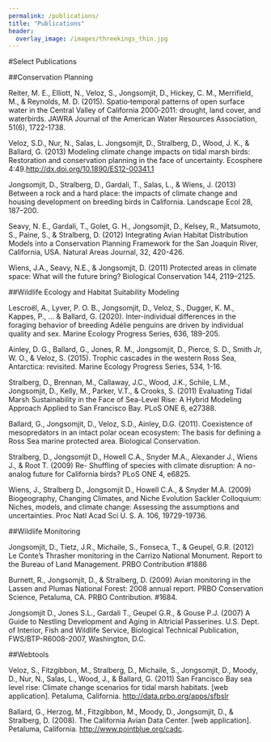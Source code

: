 ```yaml
---
permalink: /publications/
title: "Publications"
header:
  overlay_image: /images/threekings_thin.jpg
---
```


#Select Publications

##Conservation Planning

Reiter, M. E., Elliott, N., Veloz, S., Jongsomjit, D., Hickey, C. M., Merrifield, M., & Reynolds, M. D. (2015). Spatio‐temporal patterns of open surface water in the Central Valley of California 2000‐2011: drought, land cover, and waterbirds. JAWRA Journal of the American Water Resources Association, 51(6), 1722-1738.

Veloz, S.D., Nur, N., Salas, L. Jongsomjit, D., Stralberg, D., Wood, J. K., & Ballard, G. (2013) Modeling climate change impacts on tidal marsh birds: Restoration and conservation planning in the face of uncertainty. Ecosphere 4:49.http://dx.doi.org/10.1890/ES12-00341.1

Jongsomjit, D., Stralberg, D., Gardali, T., Salas, L., & Wiens, J. (2013) Between a rock and a hard place: the impacts of climate change and housing development on breeding birds in California. Landscape Ecol 28, 187–200. 

Seavy, N. E., Gardali, T., Golet, G. H., Jongsomjit, D., Kelsey, R., Matsumoto, S., Paine, S., & Stralberg, D. (2012) Integrating Avian Habitat Distribution Models into a Conservation Planning Framework for the San Joaquin River, California, USA. Natural Areas Journal, 32, 420-426.

Wiens, J.A., Seavy, N.E., & Jongsomjit, D. (2011) Protected areas in climate space: What will the future bring? Biological Conservation 144, 2119–2125.


##Wildlife Ecology and Habitat Suitability Modeling

Lescroël, A., Lyver, P. O. B., Jongsomjit, D., Veloz, S., Dugger, K. M., Kappes, P., ... & Ballard, G. (2020). Inter-individual differences in the foraging behavior of breeding Adélie penguins are driven by individual quality and sex. Marine Ecology Progress Series, 636, 189-205.

Ainley, D. G., Ballard, G., Jones, R. M., Jongsomjit, D., Pierce, S. D., Smith Jr, W. O., & Veloz, S. (2015). Trophic cascades in the western Ross Sea, Antarctica: revisited. Marine Ecology Progress Series, 534, 1-16.

Stralberg, D., Brennan, M., Callaway, J.C., Wood, J.K., Schile, L.M., Jongsomjit, D., Kelly, M., Parker, V.T., & Crooks, S. (2011) Evaluating Tidal Marsh Sustainability in the Face of Sea-Level Rise: A Hybrid Modeling Approach Applied to San Francisco Bay. PLoS ONE 6, e27388.

Ballard, G., Jongsomjit, D., Veloz, S.D., Ainley, D.G. (2011). Coexistence of mesopredators in an intact polar ocean ecosystem: The basis for defining a Ross Sea marine protected area. Biological Conservation.

Stralberg, D., Jongsomjit D., Howell C.A., Snyder M.A., Alexander J., Wiens J., & Root T. (2009) Re-
Shuffling of species with climate disruption: A no-analog future for California birds? PLoS ONE 4,
e6825. 

Wiens, J., Stralberg D., Jongsomjit D., Howell C.A., & Snyder M.A. (2009) Biogeography, Changing
Climates, and Niche Evolution Sackler Colloquium: Niches, models, and climate change:
Assessing the assumptions and uncertainties. Proc Natl Acad Sci U. S. A. 106, 19729-19736.




##Wildlife Monitoring

Jongsomjit, D., Tietz, J.R., Michaile, S., Fonseca, T., & Geupel, G.R. (2012) Le Conte’s Thrasher monitoring in the Carrizo National Monument. Report to the Bureau of Land Management. PRBO Contribution #1886

Burnett, R., Jongsomjit, D., & Stralberg, D. (2009) Avian monitoring in the Lassen 
and Plumas National Forest: 2008 annual report. PRBO Conservation Science, Petaluma, CA. 
PRBO Contribution. #1684.

Jongsomjit D., Jones S.L., Gardali T., Geupel G.R., & Gouse P.J. (2007) A Guide to Nestling Development and Aging in Altricial Passerines. U.S. Dept. of Interior, Fish and Wildlife Service, Biological Technical Publication, FWS/BTP-R6008-2007, Washington, D.C. 


##Webtools

Veloz, S., Fitzgibbon, M., Stralberg, D., Michaile, S., Jongsomjit, D., Moody, D., Nur, N., Salas, L., Wood, J., & Ballard, G. (2011) San Francisco Bay sea level rise: Climate change scenarios for tidal marsh habitats. [web application]. Petaluma, California.  http://data.prbo.org/apps/sfbslr

Ballard, G., Herzog, M., Fitzgibbon, M., Moody, D., Jongsomjit, D., & Stralberg, D. (2008). The California Avian Data Center. [web application]. Petaluma, California. http://www.pointblue.org/cadc.
